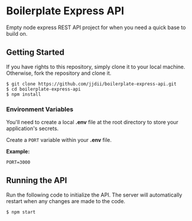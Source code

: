 # Boilerplate Express API
Empty node express REST API project for when you need a quick base to build on.

## Getting Started
If you have rights to this repository, simply clone it to your local machine. Otherwise, fork the repository and clone it.
```
$ git clone https://github.com/jjdii/boilerplate-express-api.git
$ cd boilerplate-express-api
$ npm install
```

### Environment Variables
You'll need to create a local **.env** file at the root directory to store your application's secrets.

Create a `PORT` variable within your **.env** file.

  **Example:**
  ```
  PORT=3000
  ```

## Running the API
Run the following code to initialize the API. The server will automatically restart when any changes are made to the code.
```
$ npm start
```


